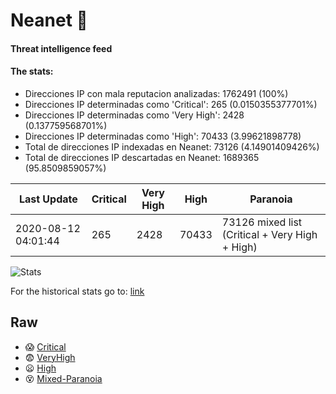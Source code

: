 # Neanet :hocho:
#### Threat intelligence feed
#### The stats:

- Direcciones IP con mala reputacion analizadas: 1762491 (100%)
- Direcciones IP determinadas como 'Critical':  265 (0.0150355377701%)
- Direcciones IP determinadas como 'Very High':  2428 (0.137759568701%)
- Direcciones IP determinadas como 'High':  70433 (3.99621898778)
- Total de direcciones IP indexadas en Neanet:  73126 (4.14901409426%)
- Total de direcciones IP descartadas en Neanet:  1689365 (95.8509859057%)

| Last Update | Critical | Very High | High | Paranoia |
| --- | --- | --- | --- | --- |
| 2020-08-12 04:01:44 | 265 | 2428 | 70433 | 73126 mixed list (Critical + Very High + High)|

![Stats](https://docs.google.com/spreadsheets/d/e/2PACX-1vSnaNMIXVabIpDJjufMlzH7poXnshF3mgd8Is1g9ytUEzVsP5my4Trn8f-xkoLLQ38xpL3HtmUexLo6/pubchart?oid=501124687&format=image)

For the historical stats go to: [link](/stats.csv)
## Raw
- :scream: [Critical](https://raw.githubusercontent.com/JavaGarcia/Neanet/master/blacklists/neanet_critical.txt)
- :fearful: [VeryHigh](https://raw.githubusercontent.com/JavaGarcia/Neanet/master/blacklists/neanet_veryHigh.txtt)
- :frowning: [High](https://raw.githubusercontent.com/JavaGarcia/Neanet/master/blacklists/neanet_high.txt)
- :dizzy_face: [Mixed-Paranoia](https://raw.githubusercontent.com/JavaGarcia/Neanet/master/blacklists/neanet_all.txt)





















































































































